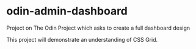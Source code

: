 # odin-admin-dashboard
Project on The Odin Project which asks to create a full dashboard design

This project will demonstrate an understanding of CSS Grid.